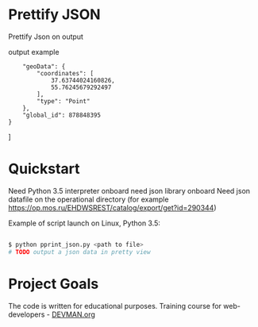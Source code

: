 # Prettify JSON

Prettify Json on output

output example


        "geoData": {
            "coordinates": [
                37.63744024160826,
                55.76245679292497
            ],
            "type": "Point"
        },
        "global_id": 878848395
    }
]

# Quickstart
Need Python 3.5 interpreter onboard
need json library onboard
Need json datafile on the operational directory 
(for example 
https://op.mos.ru/EHDWSREST/catalog/export/get?id=290344)

Example of script launch on Linux, Python 3.5:

```bash

$ python pprint_json.py <path to file>
# TODO output a json data in pretty view

```````````````````

# Project Goals

The code is written for educational purposes. Training course for web-developers - [DEVMAN.org](https://devman.org)
